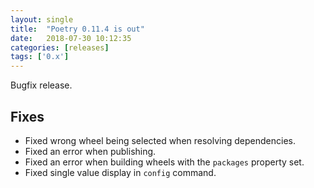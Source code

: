 ```yaml
---
layout: single
title:  "Poetry 0.11.4 is out"
date:   2018-07-30 10:12:35
categories: [releases]
tags: ['0.x']
---
```


Bugfix release.

## Fixes

- Fixed wrong wheel being selected when resolving dependencies.
- Fixed an error when publishing.
- Fixed an error when building wheels with the `packages` property set.
- Fixed single value display in `config` command.
